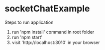 # socketChatExample

Steps to run application
1. run 'npm install' command in root folder
2. run 'npm start'
3. visit 'http://localhost:3010' in your browser
